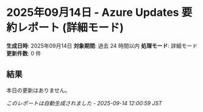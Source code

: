 # 2025年09月14日 - Azure Updates 要約レポート (詳細モード)

**生成日時**: 2025年09月14日
**対象期間**: 過去 24 時間以内
**処理モード**: 詳細モード
**更新件数**: 0 件

## 結果

本日の更新はありません。


*このレポートは自動生成されました - 2025-09-14 12:00:59 JST*